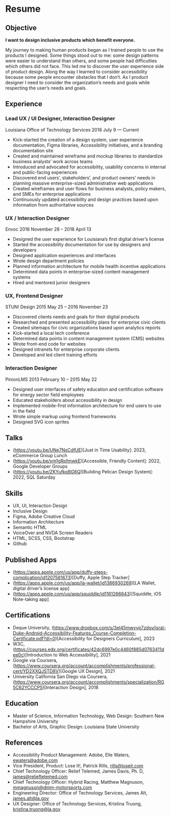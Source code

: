 # Resume

## Objective

**I want to design inclusive products which benefit everyone.**

My journey to making human products began as I trained people to use the products I designed. Some things stood out to me: some design patterns were easier to understand than others, and some people had difficulties which others did not face. This led me to discover the user experience side of product design. Along the way I learned to consider accessibility because some people encounter obstacles that I don’t. As I product designer I need to consider the organization’s needs and goals while respecting the user’s needs and goals.

## Experience

### Lead UX / UI Designer, Interaction Designer

Louisiana Office of Technology Services 2018 July 9 — Current

- Kick-started the creation of a design system, user experience documentation, Figma libraries, Accessibility initiatives, and a branding documentation site
- Created and maintained wireframe and mockup libraries to standardize business analysts’ work across teams
- Introduced and advocated for accessibility, usability concerns in internal and public-facing experiences
- Discovered end users’, stakeholders’, and product owners’ needs in planning massive enterprise-sized administrative web applications
- Created wireframes and user flows for business analysts, policy makers, and SMEs for enterprise applications
- Continuously updated accessibility and design practices based upon information from authoritative sources

### UX / Interaction Designer

Envoc 2016 November 28 – 2018 April 13

- Designed the user experience for Louisiana’s first digital driver’s license
- Started the accessibility documentation for use by designers and developers
- Designed application experiences and interfaces
- Wrote design department policies
- Planned information architecture for mobile health incentive applications
- Determined data points in enterprise-sized content management systems
- Hired and mentored junior designers

### UX, Frontend Designer

STUN! Design 2015 May 25 – 2016 November 23

- Discovered clients needs and goals for their digital products
- Researched and presented accessibility plans for enterprise civic clients
- Created sitemaps for civic organizations based upon analytics reports
- Kick-started a local tech conference
- Determined data points in content management system (CMS) websites
- Wrote front-end code for websites
- Designed intranets for enterprise corporate clients
- Developed and led client training efforts

### Interaction Designer

PinionLMS 2013 February 10 – 2015 May 22

- Designed user interfaces of safety education and certification software for energy sector field employees
- Educated stakeholders about accessibility in design
- Implemented mobile-first information architecture for end users to use in the field
- Wrote simple markup using frontend frameworks
- Designed SVG icon sprites

## Talks

- (https://youtu.be/UNe7NsCdfUE)[Just in Time Usability]: 2023, eCommerce Group Lunch
- (https://youtu.be/xm1gRpfmwkE)[Accessible, Friendly Content]: 2022, Google Developer Groups
- (https://youtu.be/ZKYufkpBG6Q)[Building Pelican Design System]: 2022, SQL Saturday

## Skills

- UX, UI, Interaction Design
- Inclusive Design
- Figma, Adobe Creative Cloud
- Information Architecture
- Semantic HTML
- VoiceOver and NVDA Screen Readers
- HTML, SCSS, CSS, Bootstrap
- Github

## Published Apps

- (https://apps.apple.com/us/app/duffy-steps-complication/id1207581673)[Duffy, Apple Step Tracker]
- (https://apps.apple.com/us/app/la-wallet/id1386930269)[LA Wallet, digital driver’s license app]
- (https://apps.apple.com/us/app/squiddle/id1161266643)[Squiddle, iOS Note-taking app]

## Certifications

- Deque University, (https://www.dropbox.com/s/3el45mwvyp7zdsv/isral-Duke-Android-Accessibility-Features_Course-Completion-Certificate.pdf?dl=0)[Accessibility for Designers Curriculum], 2023
- W3C, (https://courses.edx.org/certificates/42dc6997e0c4460f885d0763411dee0c)[Introduction to Web Accessibility], 2021
- Google via Coursera, (https://www.coursera.org/account/accomplishments/professional-cert/YD2XXQJSTD8V)[Google UX Design], 2021
- University California San Diego via Coursera, (https://www.coursera.org/account/accomplishments/specialization/RG5C62YCCCP5)[Interaction Design], 2018 

## Education

- Master of Science, Information Technology, Web Design: Southern New Hampshire University
- Bachelor of Arts, Graphic Design: Louisiana State University

## References

- Accessibility Product Management: Adobe, Elle Waters, ewaters@adobe.com
- Vice President, Product: Lose It!, Patrick Rills, rills@loseit.com
- Chief Technology Officer: Relief Telemed, James Davis, Ph. D, james@relieftelemed.com
- Chief Technology Officer: Hybrid Racing, Matthew Magnuson, mmagnuson@dmm-motorsports.com
- Engineering Director: Office of Technology Services, James Alt, james.alt@la.gov
- UX Designer: Office of Technology Services, Kristina Truong, kristina.truong@la.gov
